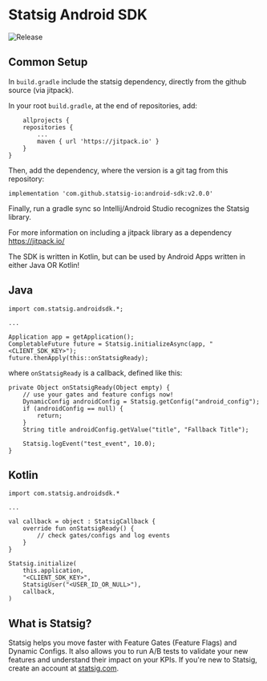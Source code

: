# Statsig Android SDK

![Release](https://jitpack.io/v/statsig-io/android-sdk.svg)

## Common Setup

In `build.gradle` include the statsig dependency, directly from the github source (via jitpack).

In your root `build.gradle`, at the end of repositories, add:

        allprojects {
		repositories {
			...
			maven { url 'https://jitpack.io' }
		}
	}

Then, add the dependency, where the version is a git tag from this repository:

`implementation 'com.github.statsig-io:android-sdk:v2.0.0'`

Finally, run a gradle sync so Intellij/Android Studio recognizes the Statsig library.

For more information on including a jitpack library as a dependency https://jitpack.io/

The SDK is written in Kotlin, but can be used by Android Apps written in either Java OR Kotlin!
## Java

    import com.statsig.androidsdk.*;

    ...

    Application app = getApplication();
    CompletableFuture future = Statsig.initializeAsync(app, "<CLIENT_SDK_KEY>");
    future.thenApply(this::onStatsigReady);

where `onStatsigReady` is a callback, defined like this:

	private Object onStatsigReady(Object empty) {
	    // use your gates and feature configs now!
	    DynamicConfig androidConfig = Statsig.getConfig("android_config");
	    if (androidConfig == null) {  
		    return;  
		}
		String title androidConfig.getValue("title", "Fallback Title");
		
		Statsig.logEvent("test_event", 10.0);
    }
    
## Kotlin

    import com.statsig.androidsdk.*

    ...

    val callback = object : StatsigCallback {
        override fun onStatsigReady() {
            // check gates/configs and log events
        }
    }

	Statsig.initialize(  
	    this.application,  
	    "<CLIENT_SDK_KEY>",  
	    StatsigUser("<USER_ID_OR_NULL>"),  
	    callback,
	)


## What is Statsig?

Statsig helps you move faster with Feature Gates (Feature Flags) and Dynamic Configs. It also allows you to run A/B tests to validate your new features and understand their impact on your KPIs. If you're new to Statsig, create an account at [statsig.com](https://www.statsig.com).
